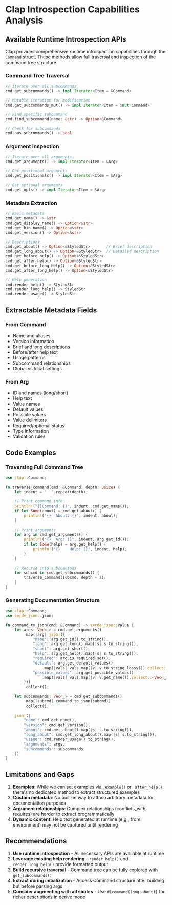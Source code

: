 # Clap Introspection Capabilities Analysis

## Available Runtime Introspection APIs

Clap provides comprehensive runtime introspection capabilities through the `Command` struct. These methods allow full traversal and inspection of the command tree structure.

### Command Tree Traversal

```rust
// Iterate over all subcommands
cmd.get_subcommands() -> impl Iterator<Item = &Command>

// Mutable iteration for modification
cmd.get_subcommands_mut() -> impl Iterator<Item = &mut Command>

// Find specific subcommand
cmd.find_subcommand(name: &str) -> Option<&Command>

// Check for subcommands
cmd.has_subcommands() -> bool
```

### Argument Inspection

```rust
// Iterate over all arguments
cmd.get_arguments() -> impl Iterator<Item = &Arg>

// Get positional arguments
cmd.get_positionals() -> impl Iterator<Item = &Arg>

// Get optional arguments  
cmd.get_opts() -> impl Iterator<Item = &Arg>
```

### Metadata Extraction

```rust
// Basic metadata
cmd.get_name() -> &str
cmd.get_display_name() -> Option<&str>
cmd.get_bin_name() -> Option<&str>
cmd.get_version() -> Option<&str>

// Descriptions
cmd.get_about() -> Option<&StyledStr>       // Brief description
cmd.get_long_about() -> Option<&StyledStr>  // Detailed description
cmd.get_before_help() -> Option<&StyledStr>
cmd.get_after_help() -> Option<&StyledStr>
cmd.get_before_long_help() -> Option<&StyledStr>
cmd.get_after_long_help() -> Option<&StyledStr>

// Help generation
cmd.render_help() -> StyledStr
cmd.render_long_help() -> StyledStr
cmd.render_usage() -> StyledStr
```

## Extractable Metadata Fields

### From Command
- Name and aliases
- Version information
- Brief and long descriptions
- Before/after help text
- Usage patterns
- Subcommand relationships
- Global vs local settings

### From Arg
- ID and names (long/short)
- Help text
- Value names
- Default values
- Possible values
- Value delimiters
- Required/optional status
- Type information
- Validation rules

## Code Examples

### Traversing Full Command Tree

```rust
use clap::Command;

fn traverse_command(cmd: &Command, depth: usize) {
    let indent = "  ".repeat(depth);
    
    // Print command info
    println!("{}Command: {}", indent, cmd.get_name());
    if let Some(about) = cmd.get_about() {
        println!("{}  About: {}", indent, about);
    }
    
    // Print arguments
    for arg in cmd.get_arguments() {
        println!("{}  Arg: {}", indent, arg.get_id());
        if let Some(help) = arg.get_help() {
            println!("{}    Help: {}", indent, help);
        }
    }
    
    // Recurse into subcommands
    for subcmd in cmd.get_subcommands() {
        traverse_command(subcmd, depth + 1);
    }
}
```

### Generating Documentation Structure

```rust
use clap::Command;
use serde_json::json;

fn command_to_json(cmd: &Command) -> serde_json::Value {
    let args: Vec<_> = cmd.get_arguments()
        .map(|arg| json!({
            "name": arg.get_id().to_string(),
            "long": arg.get_long().map(|s| s.to_string()),
            "short": arg.get_short(),
            "help": arg.get_help().map(|s| s.to_string()),
            "required": arg.is_required_set(),
            "default": arg.get_default_values()
                .map(|vals| vals.map(|v| v.to_string_lossy()).collect::<Vec<_>>()),
            "possible_values": arg.get_possible_values()
                .map(|vals| vals.map(|v| v.get_name()).collect::<Vec<_>>())
        }))
        .collect();
    
    let subcommands: Vec<_> = cmd.get_subcommands()
        .map(|subcmd| command_to_json(subcmd))
        .collect();
    
    json!({
        "name": cmd.get_name(),
        "version": cmd.get_version(),
        "about": cmd.get_about().map(|s| s.to_string()),
        "long_about": cmd.get_long_about().map(|s| s.to_string()),
        "usage": cmd.render_usage().to_string(),
        "arguments": args,
        "subcommands": subcommands
    })
}
```

## Limitations and Gaps

1. **Examples**: While we can set examples via `.example()` or `.after_help()`, there's no dedicated method to extract structured examples
2. **Custom metadata**: No built-in way to attach arbitrary metadata for documentation purposes
3. **Argument relationships**: Complex relationships (conflicts_with, requires) are harder to extract programmatically
4. **Dynamic content**: Help text generated at runtime (e.g., from environment) may not be captured until rendering

## Recommendations

1. **Use runtime introspection** - All necessary APIs are available at runtime
2. **Leverage existing help rendering** - `render_help()` and `render_long_help()` provide formatted output
3. **Build recursive traversal** - Command tree can be fully explored with `get_subcommands()`
4. **Extract during initialization** - Access Command structure after building but before parsing args
5. **Consider augmenting with attributes** - Use `#[command(long_about)]` for richer descriptions in derive mode